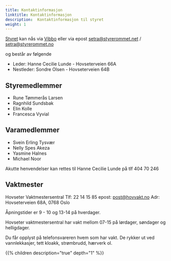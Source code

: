 ```yaml
---
title: Kontaktinformasjon
linktitle: Kontaktinformasjon
description:  Kontaktinformasjon til styret
weight: 1
---
```


[Styret](https://w2.brreg.no/enhet/sok/detalj.jsp?orgnr=950474084) kan nås via [Vibbo](https://vibbo.no/setra) eller via epost setra@styrerommet.net / setra@styrerommet.no

og består av følgende

- Leder: Hanne Cecilie Lunde - Hovseterveien 66A
- Nestleder: Sondre Olsen - Hovseterveien 64B

## Styremedlemmer

- Rune Tømmerås Larsen
- Ragnhild Sundsbak
- Elin Kolle
- Francesca Vyvial

## Varamedlemmer

- Svein Erling Tysvær
- Nelly Spes Akeza
- Yasmine Halnes
- Michael Noor

Akutte henvendelser kan rettes til Hanne Cecilie Lunde på tlf 404 70 246

## Vaktmester

Hovseter Vaktmestersentral
Tlf: 22 14 15 85
epost: post@hovvakt.no
Adr: Hovseterveien 68A, 0768 Oslo

Åpningstider er 9 - 10 og 13-14 på hverdager.

Hovseter vaktmestersentral har vakt mellom 07-15 på lørdager, søndager og helligdager.

Du får opplyst på telefonsvareren hvem som har vakt. De rykker ut ved vannlekkasjer, tett kloakk, strømbrudd, hærverk ol.

{{% children description="true" depth="1" %}}

